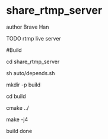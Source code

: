 # share_rtmp_server

 author Brave Han

 TODO rtmp live server


#Build

cd share_rtmp_server

sh auto/depends.sh

mkdir -p build

cd build

cmake ../

make -j4

build done
